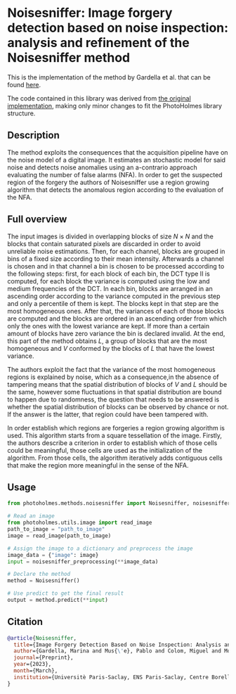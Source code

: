 # Noisesniffer: Image forgery detection based on noise inspection: analysis and refinement of the Noisesniffer method

This is the implementation of the method by Gardella et al. that can be found [here](https://www.ipol.im/pub/art/2024/462/).

The code contained in this library was derived from [the original implementation](https://ipolcore.ipol.im/demo/clientApp/demo.html?id=462), making only minor changes to fit the PhotoHolmes library structure.

## Description

The method exploits the consequences that the acquisition pipeline have on the noise model of a digital image. It estimates an stochastic model for said noise and detects noise anomalies using an a-contrario approach evaluating the number of false alarms (NFA). In order to get the suspected region of the forgery the authors of Noisesniffer use a region growing algorithm that detects the anomalous region according to the evaluation of the NFA.

## Full overview

The input images is divided in overlapping blocks of size $N \times N$ and the blocks that contain saturated pixels are discarded in order to avoid unreliable noise estimations. Then, for each channel, blocks are grouped in bins of a fixed size according to their mean intensity. Afterwards a channel is chosen and in that channel a bin is chosen to be processed according to the following steps: first, for each block of each bin, the DCT type II is computed, for each block the variance is computed using the low and medium frequencies of the DCT. In each bin, blocks are arranged in an ascending order according to the variance computed in the previous step and only a percentile of them is kept. The blocks kept in that step are the most homogeneous ones. After that, the variances of each of those blocks are computed and the blocks are ordered in an ascending order from which only the ones with the lowest variance are kept. If more than a certain amount of blocks have zero variance the bin is declared invalid. At the end, this part of the method obtains $L$, a group of blocks that are the most homogeneous and $V$ conformed by the blocks of $L$ that have the lowest variance.

The authors exploit the fact that the variance of the most homogeneous regions is explained by noise, which as a consequence,in the absence of tampering means that the spatial distribution of blocks of $V$ and $L$ should be the same, however some fluctuations in that spatial distribution are bound to happen due to randomness, the question that needs to be answered is whether the spatial distribution of blocks can be observed by chance or not. If the answer is the latter, that region could have been tampered with.

In order establish which regions are forgeries a region growing algorithm is used. This algorithm starts from a square tessellation of the image. Firstly, the authors describe a criterion in order to establish which of those cells could be meaningful, those cells are used as the initialization of the algorithm. From those cells, the algorithm iteratively adds contiguous cells that make the region more meaningful in the sense of the NFA.

## Usage

```python
from photoholmes.methods.noisesniffer import Noisesniffer, noisesniffer_preprocessing

# Read an image
from photoholmes.utils.image import read_image
path_to_image = "path_to_image"
image = read_image(path_to_image)

# Assign the image to a dictionary and preprocess the image
image_data = {"image": image}
input = noisesniffer_preprocessing(**image_data)

# Declare the method 
method = Noisesniffer()

# Use predict to get the final result
output = method.predict(**input)
```

## Citation

``` bibtex
@article{Noisesniffer,
  title={Image Forgery Detection Based on Noise Inspection: Analysis and Refinement of the Noisesniffer Method},
  author={Gardella, Marina and Mus{\'e}, Pablo and Colom, Miguel and Morel, Jean-Michel},
  journal={Preprint},
  year={2023},
  month={March},
  institution={Universitè Paris-Saclay, ENS Paris-Saclay, Centre Borelli, F-91190 Gif-sur-Yvette, France; IIE, Facultad de Ingenieria, Universidad de la Republica, Uruguay},
}
```
